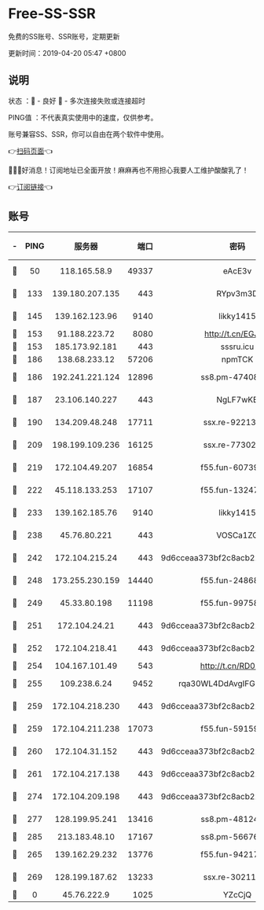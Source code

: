 # Free-SS-SSR

免费的SS账号、SSR账号，定期更新

更新时间：2019-04-20 05:47 +0800

## 说明

状态     ：🙂 - 良好 🙁 - 多次连接失败或连接超时

PING值   ：不代表真实使用中的速度，仅供参考。

账号兼容SS、SSR，你可以自由在两个软件中使用。

👉[扫码页面](https://liesauer.github.io/Free-SS-SSR/)👈

🎉🎉🎉好消息！订阅地址已全面开放！麻麻再也不用担心我要人工维护酸酸乳了！

👉[订阅链接](https://www.liesauer.net/yogurt/subscribe?ACCESS_TOKEN=DAYxR3mMaZAsaqUb)👈

## 账号

|-|PING|服务器|端口|密码|加密方式|区域|
|:----:|:----:|:-----:|-----:|:----:|:----:|:----:|
|🙂|50|118.165.58.9|49337|eAcE3v|chacha20-ietf|TW|
|🙂|133|139.180.207.135|443|RYpv3m3D|aes-256-cfb|JP|
|🙂|145|139.162.123.96|9140|likky1415|aes-256-cfb|JP|
|🙂|153|91.188.223.72|8080|http://t.cn/EGJIyrl|rc4-md5|RU|
|🙂|153|185.173.92.181|443|sssru.icu|rc4-md5|RU|
|🙂|186|138.68.233.12|57206|npmTCK|rc4-md5|US|
|🙂|186|192.241.221.124|12896|ss8.pm-47408858|aes-256-cfb|US|
|🙂|187|23.106.140.227|443|NgLF7wKB|aes-256-cfb|US|
|🙂|190|134.209.48.248|17711|ssx.re-92213329|aes-256-cfb|US|
|🙂|209|198.199.109.236|16125|ssx.re-77302888|aes-256-cfb|US|
|🙂|219|172.104.49.207|16854|f55.fun-60739916|aes-256-cfb|SG|
|🙂|222|45.118.133.253|17107|f55.fun-13247213|aes-256-cfb|SG|
|🙂|233|139.162.185.76|9140|likky1415|aes-256-cfb|DE|
|🙂|238|45.76.80.221|443|VOSCa1ZG|aes-256-cfb|DE|
|🙂|242|172.104.215.24|443|9d6cceaa373bf2c8acb22e60b6a58be6|aes-256-cfb|US|
|🙂|248|173.255.230.159|14440|f55.fun-24868708|aes-256-cfb|US|
|🙂|249|45.33.80.198|11198|f55.fun-99758041|aes-256-cfb|US|
|🙂|251|172.104.24.21|443|9d6cceaa373bf2c8acb22e60b6a58be6|aes-256-cfb|US|
|🙂|252|172.104.218.41|443|9d6cceaa373bf2c8acb22e60b6a58be6|aes-256-cfb|US|
|🙂|254|104.167.101.49|543|http://t.cn/RD0D7sx|rc4-md5|CA|
|🙂|255|109.238.6.24|9452|rqa30WL4DdAvgIFG6Fs3znzTa|aes-256-cfb|FR|
|🙂|259|172.104.218.230|443|9d6cceaa373bf2c8acb22e60b6a58be6|aes-256-cfb|US|
|🙂|259|172.104.211.238|17073|f55.fun-59159487|aes-256-cfb|US|
|🙂|260|172.104.31.152|443|9d6cceaa373bf2c8acb22e60b6a58be6|aes-256-cfb|US|
|🙂|261|172.104.217.138|443|9d6cceaa373bf2c8acb22e60b6a58be6|aes-256-cfb|US|
|🙂|274|172.104.209.198|443|9d6cceaa373bf2c8acb22e60b6a58be6|aes-256-cfb|US|
|🙂|277|128.199.95.241|13416|ss8.pm-48124298|aes-256-cfb|SG|
|🙂|285|213.183.48.10|17167|ss8.pm-56676515|rc4-md5|RU|
|🙂|265|139.162.29.232|13776|f55.fun-94217781|aes-256-cfb|SG|
|🙂|269|128.199.187.62|13233|ssx.re-30211440|aes-256-cfb|SG|
|🙁|0|45.76.222.9|1025|YZcCjQ|rc4-md5|JP|
